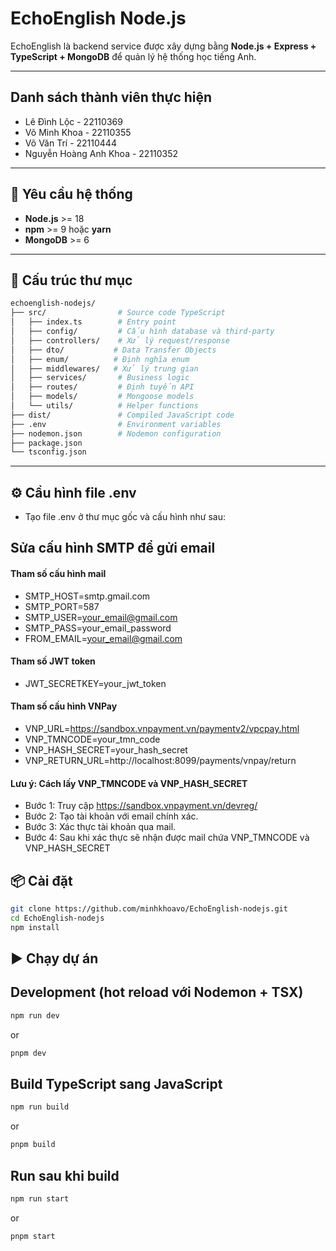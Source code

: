 # EchoEnglish Node.js  

EchoEnglish là backend service được xây dựng bằng **Node.js + Express + TypeScript + MongoDB** để quản lý hệ thống học tiếng Anh.  

---

## Danh sách thành viên thực hiện
- Lê Đình Lộc - 22110369
- Võ Minh Khoa - 22110355
- Võ Văn Trí - 22110444
- Nguyễn Hoàng Anh Khoa - 22110352

---

## 🚀 Yêu cầu hệ thống  

- **Node.js** >= 18  
- **npm** >= 9 hoặc **yarn**  
- **MongoDB** >= 6  

---

## 📂 Cấu trúc thư mục  

```bash
echoenglish-nodejs/
├── src/                # Source code TypeScript
│   ├── index.ts        # Entry point
│   ├── config/         # Cấu hình database và third-party
│   ├── controllers/    # Xử lý request/response
│   ├── dto/           # Data Transfer Objects
│   ├── enum/          # Định nghĩa enum
│   ├── middlewares/   # Xử lý trung gian
│   ├── services/       # Business logic
│   ├── routes/         # Định tuyến API
│   ├── models/         # Mongoose models
│   └── utils/          # Helper functions
├── dist/               # Compiled JavaScript code
├── .env                # Environment variables
├── nodemon.json        # Nodemon configuration
├── package.json
└── tsconfig.json

```

---
## ⚙️ Cầu hình file .env
- Tạo file .env ở thư mục gốc và cấu hình như sau:
## Sửa cấu hình SMTP để gửi email
#### Tham số cấu hình mail
- SMTP_HOST=smtp.gmail.com
- SMTP_PORT=587
- SMTP_USER=your_email@gmail.com
- SMTP_PASS=your_email_password
- FROM_EMAIL=your_email@gmail.com
#### Tham số JWT token
- JWT_SECRETKEY=your_jwt_token
#### Tham số cấu hình VNPay
- VNP_URL=https://sandbox.vnpayment.vn/paymentv2/vpcpay.html
- VNP_TMNCODE=your_tmn_code
- VNP_HASH_SECRET=your_hash_secret
- VNP_RETURN_URL=http://localhost:8099/payments/vnpay/return
#### Lưu ý: Cách lấy VNP_TMNCODE và VNP_HASH_SECRET
- Bước 1: Truy cập https://sandbox.vnpayment.vn/devreg/
- Bước 2: Tạo tài khoản với email chính xác.
- Bước 3: Xác thực tài khoản qua mail.
- Bước 4: Sau khi xác thực sẽ nhận được mail chứa VNP_TMNCODE và VNP_HASH_SECRET
## 📦 Cài đặt
```bash
git clone https://github.com/minhkhoavo/EchoEnglish-nodejs.git
cd EchoEnglish-nodejs
npm install
```

## ▶️ Chạy dự án
## Development (hot reload với Nodemon + TSX)
```bash
npm run dev
```
or
```bash
pnpm dev
```

## Build TypeScript sang JavaScript
```bash
npm run build
```
or
```bash
pnpm build
```

## Run sau khi build
```bash
npm run start
```
or
```bash
pnpm start
```